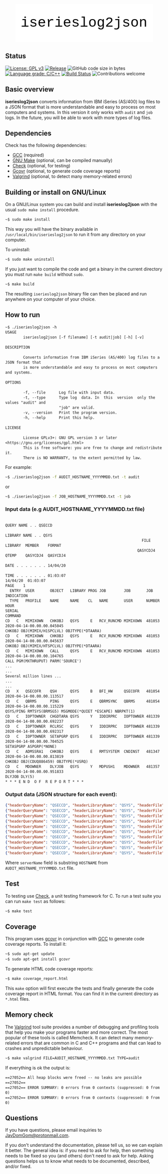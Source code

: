 <p align="center"><img src="https://github.com/JavDomGom/iserieslog2json/blob/main/img/iserieslog2json_logo.png"></p>

## Status

[![License: GPL v3](https://img.shields.io/badge/License-GPLv3-brightgreen.svg)](https://www.gnu.org/licenses/gpl-3.0)
[![Release](https://img.shields.io/badge/release-v1.0.0-brightgreen)](https://github.com/JavDomGom/iserieslog2json/releases/latest)
![GitHub code size in bytes](https://img.shields.io/github/languages/code-size/JavDomGom/iserieslog2json)
[![Language grade: C/C++](https://img.shields.io/lgtm/grade/cpp/g/JavDomGom/iserieslog2json.svg?logo=lgtm&logoWidth=18)](https://lgtm.com/projects/g/JavDomGom/iserieslog2json/context:cpp)
[![Build Status](https://travis-ci.com/JavDomGom/iserieslog2json.svg?branch=main)](https://travis-ci.com/github/JavDomGom/iserieslog2json)
![Contributions welcome](https://img.shields.io/badge/contributions-welcome-brightgreen.svg)

## Basic overview

**iserieslog2json** converts information from IBM iSeries (AS/400) log files to a JSON format that is more understandable and easy to process on most computers and systems. In this version it only works with `audit` and `job` logs. In the future, you will be able to work with more types of log files.

## Dependencies

Check has the following dependencies:

- [GCC](https://gcc.gnu.org/install/) (required)
- [GNU Make](https://www.gnu.org/software/make/) (optional, can be compiled manually)
- [Check](https://github.com/libcheck/check) (optional, for testing)
- [Gcovr](https://github.com/gcovr/gcovr) (optional, to generate code coverage reports)
- [Valgrind](https://valgrind.org/docs/manual/quick-start.html) (optional, to detect many memory-related errors)

## Building or install on GNU/Linux

On a GNU/Linux system you can build and install **iserieslog2json** with the usual `sudo make install` procedure.

```bash
~$ sudo make install
```

This way you will have the binary available in `/usr/local/bin/iserieslog2json` to run it from any directory on your computer.

To uninstall:

```bash
~$ sudo make uninstall
```

If you just want to compile the code and get a binary in the current directory you must run `make build` without `sudo`.

```bash
~$ make build
```

The resulting `iserieslog2json` binary file can then be placed and run anywhere on your computer of your choice.

## How to run

```
~$ ./iserieslog2json -h
USAGE
        iserieslog2json [-f filename] [-t audit|job] [-h] [-v]

DESCRIPTION

        Converts information from IBM iSeries (AS/400) log files to a JSON format that
        is more understandable and easy to process on most computers and systems.

OPTIONS

        -f, --file      Log file with input data.
        -t, --type      Type log  data. In  this  version  only the values "audit" and
                        "job" are valid.
        -v, --version   Print the program version.
        -h, --help      Print this help.

LICENSE

        License GPLv3+: GNU GPL version 3 or later <https://gnu.org/licenses/gpl.html>
        This is free software: you are free to change and redistribute it.
        There is NO WARRANTY, to the extent permitted by law.
```

For example:

```bash
~$ ./iserieslog2json -f AUDIT_HOSTNAME_YYYYMMDD.txt -t audit
```

or

```bash
~$ ./iserieslog2json -f JOB_HOSTNAME_YYYYMMDD.txt -t job
```

### Input data (e.g AUDIT_HOSTNAME_YYYYMMDD.txt file)

```
                                                                           QUERY NAME . . QSECCD
                                                                           LIBRARY NAME . . QSYS
                                                             FILE      LIBRARY  MEMBER    FORMAT
                                                           QASYCDJ4  QTEMP    QASYCDJ4  QASYCDJ4
                                                                     DATE . . . . . . . 14/04/20
                                                                     TIME . . . . . . . 01:03:07
14/04/20  01:03:07                                                                     PAGE    1
  ENTRY  USER       OBJECT   LIBRARY PROG JOB        JOB       JOB    INDICATION
  TYPE   PROFILE    NAME     NAME    CL   NAME       USER      NUMBER HOUR
SERIAL
COMMAND
CD   C   MIMIXOWN   CHKOBJ   QSYS     E   RCV_RUNCMD MIMIXOWN  481053 2020-04-14-00.00.00.045045
CHKOBJ OBJ(MIMIX/H1SPCLVL) OBJTYPE(*DTAARA)
CD   C   MIMIXOWN   CHKOBJ   QSYS     E   RCV_RUNCMD MIMIXOWN  481053 2020-04-14-00.00.00.045637
CHKOBJ OBJ(MIMIX/HTSPCLVL) OBJTYPE(*DTAARA)
CD   C   MIMIXOWN   CALL     QSYS     E   RCV_RUNCMD MIMIXOWN  481053 2020-04-14-00.00.00.104765
CALL PGM(MXTHRUPUT) PARM('SOURCE')
...
...
Several million lines ...
...
...
CD   X   QSECOFR    QSH      QSYS     B   BFI_HW     QSECOFR   481054 2020-04-14-00.00.00.113517
CD   C   QBRMS      PING     QSYS     E   QBRMSYNC   QBRMS     481054 2020-04-14-00.00.00.115229
QSYS/PING RMTSYS(BRMSG5) MSGMODE(*QUIET *ESCAPE) NBRPKT(1)
CD   C   IOPTOWNER  CHGDTARA QSYS     Y   IDDIRPRC   IOPTOWNER 481339 2020-04-14-00.00.00.692237
CD   C   IOPTOWNER  RCLRSC   QSYS     Y   IDDIRPRC   IOPTOWNER 481339 2020-04-14-00.00.00.692317
CD   C   IOPTOWNER  SETAPGRP QSYS     E   IDDIRPRC   IOPTOWNER 481339 2020-04-14-00.00.00.704525
SETASPGRP ASPGRP(*NONE)
CD   C   ADMSSRA1   CHKOBJ   QSYS     E   RMTSYSTEM  CNDINST   481347 2020-04-14-00.00.00.813819
CHKOBJ OBJ(CDUQ886459) OBJTYPE(*USRQ)
CD   C   MDOWNER    DLYJOB   QSYS     Y   MDPUSH1    MDOWNER   481357 2020-04-14-00.00.00.951833
DLYJOB DLY(5)
* * * E N D  O F  R E P O R T * * *
```

### Output data (JSON structure for each event):

```json
{"headerQueryName": "QSECCD", "headerLibraryName": "QSYS", "headerFile": "QASYCDJ4", "headerLibrary": "QTEMP", "headerMember": "QASYCDJ4", "headerFormat": "QASYCDJ4", "headerDate": "14/04/20", "headerTime": "01:03:07", "typeInput": "CD", "mode": "C", "userProfile": "MIMIXOWN", "objectName": "CHKOBJ", "libraryName": "QSYS", "progCL": "E", "jobName": "RCV_RUNCMD", "jobUser": "MIMIXOWN", "jobNumber": "481053", "dateTime": "2020-04-14-00.00.00.045045", "commandLine": " CHKOBJ OBJ(MIMIX/H1SPCLVL) OBJTYPE(*DTAARA)", "fileName": "AUDIT_HOSTNAME_YYYYMMDD.txt", "serverName": "HOSTNAME"}
{"headerQueryName": "QSECCD", "headerLibraryName": "QSYS", "headerFile": "QASYCDJ4", "headerLibrary": "QTEMP", "headerMember": "QASYCDJ4", "headerFormat": "QASYCDJ4", "headerDate": "14/04/20", "headerTime": "01:03:07", "typeInput": "CD", "mode": "C", "userProfile": "MIMIXOWN", "objectName": "CHKOBJ", "libraryName": "QSYS", "progCL": "E", "jobName": "RCV_RUNCMD", "jobUser": "MIMIXOWN", "jobNumber": "481053", "dateTime": "2020-04-14-00.00.00.045637", "commandLine": " CHKOBJ OBJ(MIMIX/HTSPCLVL) OBJTYPE(*DTAARA)", "fileName": "AUDIT_HOSTNAME_YYYYMMDD.txt", "serverName": "HOSTNAME"}
{"headerQueryName": "QSECCD", "headerLibraryName": "QSYS", "headerFile": "QASYCDJ4", "headerLibrary": "QTEMP", "headerMember": "QASYCDJ4", "headerFormat": "QASYCDJ4", "headerDate": "14/04/20", "headerTime": "01:03:07", "typeInput": "CD", "mode": "C", "userProfile": "MIMIXOWN", "objectName": "CALL", "libraryName": "QSYS", "progCL": "E", "jobName": "RCV_RUNCMD", "jobUser": "MIMIXOWN", "jobNumber": "481053", "dateTime": "2020-04-14-00.00.00.104765", "commandLine": " CALL PGM(MXTHRUPUT) PARM('SOURCE')", "fileName": "AUDIT_HOSTNAME_YYYYMMDD.txt", "serverName": "HOSTNAME"}
{"headerQueryName": "QSECCD", "headerLibraryName": "QSYS", "headerFile": "QASYCDJ4", "headerLibrary": "QTEMP", "headerMember": "QASYCDJ4", "headerFormat": "QASYCDJ4", "headerDate": "14/04/20", "headerTime": "01:03:07", "typeInput": "CD", "mode": "X", "userProfile": "QSECOFR", "objectName": "QSH", "libraryName": "QSYS", "progCL": "B", "jobName": "BFI_HW", "jobUser": "QSECOFR", "jobNumber": "481054", "dateTime": "2020-04-14-00.00.00.113517", "commandLine": "", "fileName": "AUDIT_HOSTNAME_YYYYMMDD.txt", "serverName": "HOSTNAME"}
{"headerQueryName": "QSECCD", "headerLibraryName": "QSYS", "headerFile": "QASYCDJ4", "headerLibrary": "QTEMP", "headerMember": "QASYCDJ4", "headerFormat": "QASYCDJ4", "headerDate": "14/04/20", "headerTime": "01:03:07", "typeInput": "CD", "mode": "C", "userProfile": "QBRMS", "objectName": "PING", "libraryName": "QSYS", "progCL": "E", "jobName": "QBRMSYNC", "jobUser": "QBRMS", "jobNumber": "481054", "dateTime": "2020-04-14-00.00.00.115229", "commandLine": " QSYS/PING RMTSYS(BRMSG5) MSGMODE(*QUIET *ESCAPE) NBRPKT(1)", "fileName": "AUDIT_HOSTNAME_YYYYMMDD.txt", "serverName": "HOSTNAME"}
{"headerQueryName": "QSECCD", "headerLibraryName": "QSYS", "headerFile": "QASYCDJ4", "headerLibrary": "QTEMP", "headerMember": "QASYCDJ4", "headerFormat": "QASYCDJ4", "headerDate": "14/04/20", "headerTime": "01:03:07", "typeInput": "CD", "mode": "C", "userProfile": "IOPTOWNER", "objectName": "CHGDTARA", "libraryName": "QSYS", "progCL": "Y", "jobName": "IDDIRPRC", "jobUser": "IOPTOWNER", "jobNumber": "481339", "dateTime": "2020-04-14-00.00.00.692237", "commandLine": "", "fileName": "AUDIT_HOSTNAME_YYYYMMDD.txt", "serverName": "HOSTNAME"}
{"headerQueryName": "QSECCD", "headerLibraryName": "QSYS", "headerFile": "QASYCDJ4", "headerLibrary": "QTEMP", "headerMember": "QASYCDJ4", "headerFormat": "QASYCDJ4", "headerDate": "14/04/20", "headerTime": "01:03:07", "typeInput": "CD", "mode": "C", "userProfile": "IOPTOWNER", "objectName": "RCLRSC", "libraryName": "QSYS", "progCL": "Y", "jobName": "IDDIRPRC", "jobUser": "IOPTOWNER", "jobNumber": "481339", "dateTime": "2020-04-14-00.00.00.692317", "commandLine": "", "fileName": "AUDIT_HOSTNAME_YYYYMMDD.txt", "serverName": "HOSTNAME"}
{"headerQueryName": "QSECCD", "headerLibraryName": "QSYS", "headerFile": "QASYCDJ4", "headerLibrary": "QTEMP", "headerMember": "QASYCDJ4", "headerFormat": "QASYCDJ4", "headerDate": "14/04/20", "headerTime": "01:03:07", "typeInput": "CD", "mode": "C", "userProfile": "IOPTOWNER", "objectName": "SETAPGRP", "libraryName": "QSYS", "progCL": "E", "jobName": "IDDIRPRC", "jobUser": "IOPTOWNER", "jobNumber": "481339", "dateTime": "2020-04-14-00.00.00.704525", "commandLine": " SETASPGRP ASPGRP(*NONE)", "fileName": "AUDIT_HOSTNAME_YYYYMMDD.txt", "serverName": "HOSTNAME"}
{"headerQueryName": "QSECCD", "headerLibraryName": "QSYS", "headerFile": "QASYCDJ4", "headerLibrary": "QTEMP", "headerMember": "QASYCDJ4", "headerFormat": "QASYCDJ4", "headerDate": "14/04/20", "headerTime": "01:03:07", "typeInput": "CD", "mode": "C", "userProfile": "ADMSSRA1", "objectName": "CHKOBJ", "libraryName": "QSYS", "progCL": "E", "jobName": "RMTSYSTEM", "jobUser": "CNDINST", "jobNumber": "886460", "dateTime": "2020-10-28-23.59.57.624928", "commandLine": " CHKOBJ OBJ(CDUQ886459) OBJTYPE(*USRQ)", "fileName": "AUDIT_HOSTNAME_YYYYMMDD.txt", "serverName": "HOSTNAME"}
{"headerQueryName": "QSECCD", "headerLibraryName": "QSYS", "headerFile": "QASYCDJ4", "headerLibrary": "QTEMP", "headerMember": "QASYCDJ4", "headerFormat": "QASYCDJ4", "headerDate": "14/04/20", "headerTime": "01:03:07", "typeInput": "CD", "mode": "C", "userProfile": "MDOWNER", "objectName": "DLYJOB", "libraryName": "QSYS", "progCL": "Y", "jobName": "MDPUSH1", "jobUser": "MDOWNER", "jobNumber": "674561", "dateTime": "2020-10-28-23.59.59.052944", "commandLine": " DLYJOB DLY(5)", "fileName": "AUDIT_HOSTNAME_YYYYMMDD.txt", "serverName": "HOSTNAME"}
```

Where `serverName` field is substring `HOSTNAME` from `AUDIT_HOSTNAME_YYYYMMDD.txt` file.

## Test

To testing use [Check](https://github.com/libcheck/check), a unit testing framework for C. To run a test suite you can run `make test` as follows:

```bash
~$ make test
```

## Coverage

This program uses [gcovr](https://github.com/gcovr/gcovr) in conjunction with [GCC](https://gcc.gnu.org/) to generate code coverage reports. To install it:

```bash
~$ sudo apt-get update
~$ sudo apt-get install gcovr
```

To generate HTML code coverage reports:

```bash
~$ make coverage_report.html
```

This `make` option will first execute the tests and finally generate the code coverage report in HTML format. You can find it in the current directory as `*.html` files.

## Memory check

The [Valgrind](https://valgrind.org/docs/manual/quick-start.html) tool suite provides a number of debugging and profiling tools that help you make your programs faster and more correct. The most popular of these tools is called Memcheck. It can detect many memory-related errors that are common in C and C++ programs and that can lead to crashes and unpredictable behaviour.

```bash
~$ make valgrind FILE=AUDIT_HOSTNAME_YYYYMMDD.txt TYPE=audit
```

If everything is ok the output is:

```
==27052== All heap blocks were freed -- no leaks are possible
==27052==
==27052== ERROR SUMMARY: 0 errors from 0 contexts (suppressed: 0 from 0)
==27052== ERROR SUMMARY: 0 errors from 0 contexts (suppressed: 0 from 0)
```

## Questions

If you have questions, please email inquiries to <JavDomGom@protonmail.com>.

If you don't understand the documentation, please tell us, so we can explain it
better. The general idea is: if you need to ask for help, then something needs
to be fixed so you (and others) don't need to ask for help. Asking questions
helps us to know what needs to be documented, described, and/or fixed.
